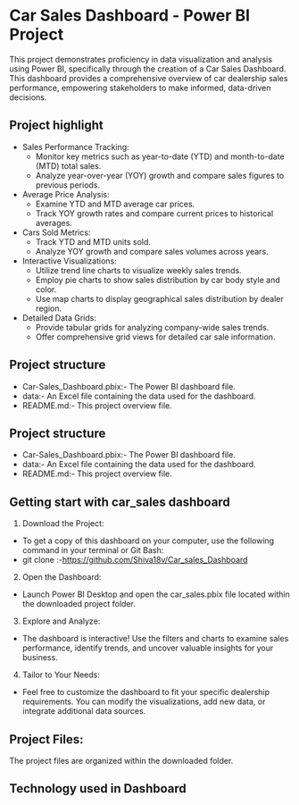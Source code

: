 
# Car Sales Dashboard - Power BI Project 

This project demonstrates proficiency in data visualization and analysis using Power BI, specifically through the creation of a Car Sales Dashboard. This dashboard provides a comprehensive overview of car dealership sales performance, empowering stakeholders to make informed, data-driven decisions.







## Project highlight

- Sales Performance Tracking:
  - Monitor key metrics such as year-to-date (YTD) and month-to-date (MTD) total sales.
  - Analyze year-over-year (YOY) growth and compare sales figures to previous periods.
- Average Price Analysis:
  - Examine YTD and MTD average car prices.
  - Track YOY growth rates and compare current prices to historical averages.
- Cars Sold Metrics:
  - Track YTD and MTD units sold.
  - Analyze YOY growth and compare sales volumes across years.
- Interactive Visualizations:
  - Utilize trend line charts to visualize weekly sales trends.
  - Employ pie charts to show sales distribution by car body style and color.
  - Use map charts to display geographical sales distribution by dealer region.
- Detailed Data Grids:
  - Provide tabular grids for analyzing company-wide sales trends.
  - Offer comprehensive grid views for detailed car sale information.

  


##  Project structure
- Car-Sales_Dashboard.pbix:- The Power BI dashboard file.
- data:- An Excel file containing the data used for the dashboard.
- README.md:- This project overview file.
##  Project structure
- Car-Sales_Dashboard.pbix:- The Power BI dashboard file.
- data:- An Excel file containing the data used for the dashboard.
- README.md:- This project overview file.
## Getting start with car_sales dashboard
  
1. Download the Project:
- To get a copy of this dashboard on your computer, use the following command in your terminal or Git Bash:
- git clone :-https://github.com/Shiva18v/Car_sales_Dashboard

2. Open the Dashboard:
 - Launch Power BI Desktop and open the car_sales.pbix file located within the downloaded project folder.
3. Explore and Analyze:
 - The dashboard is interactive! Use the filters and charts to examine sales performance, identify trends, and uncover valuable insights for your business.
4. Tailor to Your Needs:
 - Feel free to customize the dashboard to fit your specific dealership requirements. You can modify the visualizations, add new data, or integrate additional data sources.

##  Project Files:

The project files are organized within the downloaded folder.



## Technology used in Dashboard

